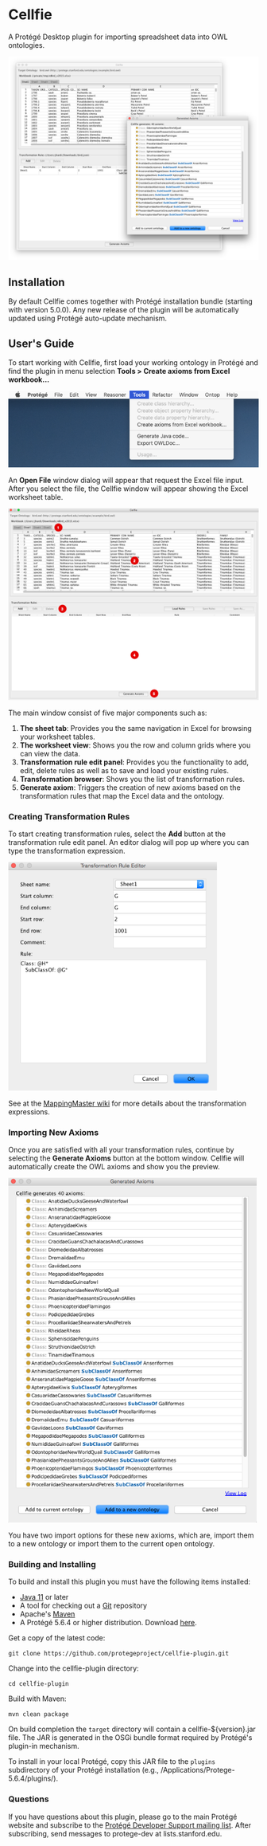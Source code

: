 Cellfie
=======

A Protégé Desktop plugin for importing spreadsheet data into OWL ontologies.

<img src="https://raw.githubusercontent.com/protegeproject/github-wiki-resources/master/cellfie/README/cellfie-screenshot.png" alt="Cellfie screenshot" width="650px"/>

Installation
------------
By default Cellfie comes together with Protégé installation bundle (starting with version 5.0.0). Any new release of the plugin will be automatically updated using Protégé auto-update mechanism. 

User's Guide
------------
To start working with Cellfie, first load your working ontology in Protégé and find the plugin in menu selection **Tools > Create axioms from Excel workbook...**

![](https://raw.githubusercontent.com/protegeproject/github-wiki-resources/master/cellfie/README/cellfie-menu-item.png)

An **Open File** window dialog will appear that request the Excel file input. After you select the file, the Cellfie window will appear showing the Excel worksheet table.

![](https://raw.githubusercontent.com/protegeproject/github-wiki-resources/master/cellfie/README/cellfie-main-window.png)

The main window consist of five major components such as:

1. **The sheet tab**: Provides you the same navigation in Excel for browsing your worksheet tables.
2. **The worksheet view**: Shows you the row and column grids where you can view the data.
3. **Transformation rule edit panel**: Provides you the functionality to add, edit, delete rules as well as to save and load your existing rules.
4. **Transformation browser**: Shows you the list of transformation rules.
5. **Generate axiom**: Triggers the creation of new axioms based on the transformation rules that map the Excel data and the ontology.

### Creating Transformation Rules

To start creating transformation rules, select the **Add** button at the transformation rule edit panel. An editor dialog will pop up where you can type the transformation expression.

<img src="https://raw.githubusercontent.com/protegeproject/github-wiki-resources/master/cellfie/README/cellfie-transformation-window.png" width="420"/>

See at the [MappingMaster wiki](https://github.com/protegeproject/mapping-master/wiki/MappingMasterDSL) for more details about the transformation expressions.

### Importing New Axioms

Once you are satisfied with all your transformation rules, continue by selecting the **Generate Axioms** button at the bottom window. Cellfie will automatically create the OWL axioms and show you the preview.

<img src="https://raw.githubusercontent.com/protegeproject/github-wiki-resources/master/cellfie/README/cellfie-generated-axioms.png" width="500">

You have two import options for these new axioms, which are, import them to a new ontology or import them to the current open ontology.

### Building and Installing

To build and install this plugin you must have the following items installed:

+ [Java 11](http://www.oracle.com/technetwork/java/javase/downloads/index.html) or later
+ A tool for checking out a [Git](http://git-scm.com/) repository
+ Apache's [Maven](http://maven.apache.org/index.html)
+ A Protégé 5.6.4 or higher distribution. Download [here](http://protege.stanford.edu/products.php#desktop-protege).

Get a copy of the latest code:

    git clone https://github.com/protegeproject/cellfie-plugin.git
    
Change into the cellfie-plugin directory:

    cd cellfie-plugin

Build with Maven:

    mvn clean package  

On build completion the ```target``` directory will contain a cellfie-${version}.jar file. 
The JAR is generated in the OSGi bundle format required by Protégé's plugin-in mechanism.

To install in your local Protégé, copy this JAR file to the ```plugins``` subdirectory of your Protégé installation (e.g.,
/Applications/Protege-5.6.4/plugins/).  

### Questions

If you have questions about this plugin, please go to the main
Protégé website and subscribe to the [Protégé Developer Support
mailing list](http://protege.stanford.edu/support.php#mailingListSupport).
After subscribing, send messages to protege-dev at lists.stanford.edu.
